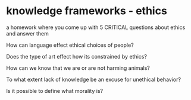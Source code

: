 # knowledge frameworks - ethics

a homework where you come up with 5 CRITICAL questions about ethics and answer them

How can language effect ethical choices of people?

Does the type of art effect how its constrained by ethics?

How can we know that we are or are not harming animals?

To what extent lack of knowledge be an excuse for unethical behavior?

Is it possible to define what morality is?